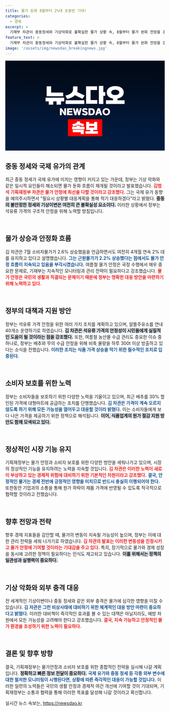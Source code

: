 ```yaml
---
title: 물가 둔화 8월부터 2%대 초중반 기대!
categories:
  - 경제
excerpt: >
  기재부 차관이 중동정세와 기상악화로 불확실한 물가 상황 속, 8월부터 물가 완화 전망을 강조했습니다. 적시 대응과 석유류 가격 안정에 최선을 다할 것이라고 밝혔습니다. 클릭하여 자세한 내용을 확인하세요!
feature_text: >
  기재부 차관이 중동정세와 기상악화로 불확실한 물가 상황 속, 8월부터 물가 완화 전망을 강조했습니다. 적시 대응과 석유류 가격 안정에 최선을 다할 것이라고 밝혔습니다. 클릭하여 자세한 내용을 확인하세요!
image: '/assets/img/newsdao_breakingnews.jpg'
---
```


<p><img src="/assets/img/newsdao_breakingnews.jpg" alt="flaretime 속보" /></p>

<h2 data-ke-size="size26">중동 정세와 국제 유가의 관계</h2>

<p data-ke-size="size16">최근 중동 정세가 국제 유가에 미치는 영향이 커지고 있는 가운데, 정부는 기상 악화와 같은 일시적 요인들이 해소되면 물가 둔화 흐름이 재개될 것이라고 발표했습니다. <b><span style="color: #ee2323;">김범석 기획재정부 차관은 물가 안정에 최선을 다할 것이라고 강조했다.</span></b> 그는 국제 유가 동향을 예의주시하면서 "필요시 상황별 대응계획을 통해 적기 대응하겠다"라고 밝혔다. <b><span style="background-color: #21538527;">중동의 불안정한 정세와 기상이변은 여전히 큰 불확실성 요소이다.</span></b> 이러한 상황에서 정부는 석유류 가격의 구조적 안정을 위해 노력할 방침입니다.</p>

<p data-ke-size="size16">&nbsp;</p>

<h2 data-ke-size="size26">물가 상승과 안정화 흐름</h2>

<p data-ke-size="size16">김 차관은 7월 소비자물가가 2.6% 상승했음을 언급하면서도 여전히 4개월 연속 2% 대를 유지하고 있다고 설명했습니다. <b><span style="color: #1a5490;">그는 근원물가가 2.2% 상승했다는 점에서도 물가 안정 흐름이 지속되고 있음을 부각시켰습니다.</span></b> 여름철 물가 안정은 국정 수행에서 매우 중요한 문제로, 기재부는 지속적인 모니터링과 관리 전략이 필요하다고 강조했습니다. <b><span style="color: #ee2323;">물가 안정은 국민의 생활과 직결되는 문제이기 때문에 정부는 명확한 대응 방안을 마련하기 위해 노력하고 있다.</span></b></p>

<p data-ke-size="size16">&nbsp;</p>

<h2 data-ke-size="size26">정부의 대책과 지원 방안</h2>

<p data-ke-size="size16">정부는 석유류 가격 안정을 위한 여러 가지 조치를 계획하고 있으며, 알뜰주유소를 연내 40개소 운영하기로 하였습니다. <b><span style="background-color: #21538527;">김 차관은 석유류 가격의 안정성이 시민들에게 실질적인 도움이 될 것이라는 점을 강조했다.</span></b> 또한, 여름철 농산물 수급 관리도 중요한 이슈 중 하나로, 정부는 배추와 무의 수급 안정을 위해 비축 물량을 하루 300t 이상 방출하고 있다는 소식을 전했습니다. <b><span style="color: #1a5490;">이러한 조치는 식품 가격 상승을 막기 위한 필수적인 조치로 입증된다.</span></b></p>

<p data-ke-size="size16">&nbsp;</p>

<h2 data-ke-size="size26">소비자 보호를 위한 노력</h2>

<p data-ke-size="size16">정부는 소비자들을 보호하기 위한 다양한 노력을 기울이고 있으며, 최근 배추를 30% 할인된 가격에 대형마트에 공급하는 조치를 단행했습니다. <b><span style="color: #1a5490;">김 차관은 가격이 계속 오르지 않도록 하기 위해 모든 가능성을 열어두고 대응할 것이라 밝혔다.</span></b> 이는 소비자들에게 보다 나은 가격을 제공하기 위한 정책으로 해석됩니다. <b><span style="background-color: #21538527;">이어, 식품업계의 원가 절감 지원 방안도 함께 모색되고 있다.</span></b></p>

<p data-ke-size="size16">&nbsp;</p>

<h2 data-ke-size="size26">정상적인 시장 기능 유지</h2>

<p data-ke-size="size16">기획재정부는 물가 안정과 소비자 보호를 위한 다양한 방안을 세워나가고 있으며, 시장의 정상적인 기능을 유지하려는 노력을 지속할 것입니다. <b><span style="color: #ee2323;">김 차관은 이러한 노력이 새로이 부상하고 있는 경제적 위험에 대비하기 위한 기본적인 차원이라고 강조했다.</span></b> <b><span style="color: #1a5490;">결국, 안정적인 물가는 경제 전반에 긍정적인 영향을 미치므로 반드시 충실히 이행되어야 한다.</span></b> 또한동안 기업과의 소통을 통해 원가 하락이 제품 가격에 반영될 수 있도록 적극적으로 협력할 것이라고 전했습니다.</p>

<p data-ke-size="size16">&nbsp;</p>

<h2 data-ke-size="size26">향후 전망과 전략</h2>

<p data-ke-size="size16">향후 경제 지표들을 감안할 때, 물가의 변동이 지속될 가능성이 높으며, 정부는 이에 대한 관리 전략을 세워 나가기로 하였습니다. <b><span style="color: #ee2323;">김 차관의 발표는 이러한 변동성을 진정시키고 물가 안정에 기여할 것이라는 기대감을 주고 있다.</span></b> 특히, 장기적으로 물가와 경제 성장을 동시에 고려한 정책이 필요하다는 인식도 제고되고 있습니다. <b><span style="background-color: #21538527;">이를 위해서는 정책의 일관성과 실행력이 중요하다.</span></b></p>

<p data-ke-size="size16">&nbsp;</p>

<h2 data-ke-size="size26">기상 악화와 외부 충격 대응</h2>

<p data-ke-size="size16">전 세계적인 기상이변이나 중동 정세와 같은 외부 충격은 물가에 심각한 영향을 미칠 수 있습니다. <b><span style="color: #1a5490;">김 차관은 그런 비상사태에 대비하기 위한 체계적인 대응 방안 마련이 중요하다고 밝혔다.</span></b> 이러한 대비책이 즉각적인 효과를 볼 수 있는 대책은 아닐지라도, 예방 차원에서 모든 가능성을 고려해야 한다고 강조했습니다. <b><span style="color: #ee2323;">결국, 지속 가능하고 안정적인 물가 환경을 조성하기 위한 노력이 필요하다.</span></b></p>

<p data-ke-size="size16">&nbsp;</p>

<h2 data-ke-size="size26">결론 및 향후 방향</h2>

<p data-ke-size="size16">결국, 기획재정부는 물가안정과 소비자 보호를 위한 종합적인 전략을 실시해 나갈 계획입니다. <b><span style="background-color: #21538527;">정확하고 빠른 정보 전달이 중요하다.</span></b> <b><span style="color: #1a5490;">국제 유가와 중동 정세 등 각종 외부 변수에 대한 철저한 모니터링이 시행된다면, 상황에 따른 즉각적인 대응이 가능할 것입니다.</span></b> 이러한 일련의 노력들은 국민의 생활 안정과 경제적 여건 개선에 기여할 것이 기대되며, 기획재정부는 소통과 협력을 통해 이러한 목표를 달성해 나갈 것이라고 확신합니다.</p>
실시간 뉴스 속보는, <a href="https://newsdao.kr" rel="dofollow">https://newsdao.kr</a>


